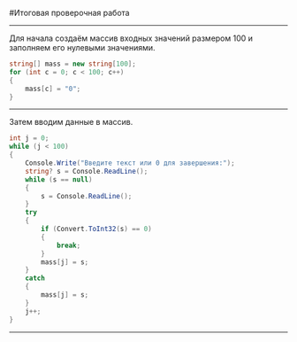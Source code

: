 #Итоговая проверочная работа

---

Для начала создаём массив входных значений размером 100 и заполняем его нулевыми значениями.

```cs 
string[] mass = new string[100];
for (int c = 0; c < 100; c++)
{
    mass[c] = "0";
}
```
---
Затем вводим данные в массив.
```cs
int j = 0;
while (j < 100)
{
    Console.Write("Введите текст или 0 для завершения:");
    string? s = Console.ReadLine();
    while (s == null)
    {
        s = Console.ReadLine();
    }
    try
    {
        if (Convert.ToInt32(s) == 0)
        {
            break;
        }
        mass[j] = s;
    }
    catch
    {
        mass[j] = s;
    }
    j++;
}
```
---